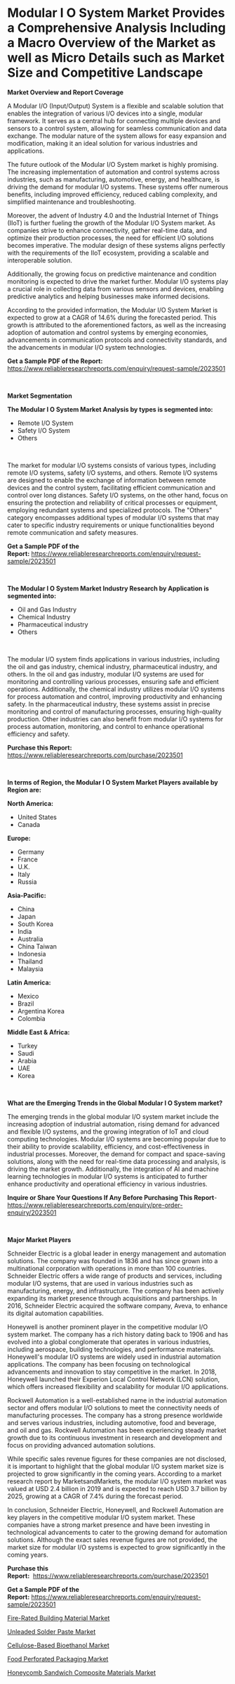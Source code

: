 <p><h1>Modular I O System Market Provides a Comprehensive Analysis Including a Macro Overview of the Market as well as Micro Details such as Market Size and Competitive Landscape</h1></p><p><strong>Market Overview and Report Coverage</strong></p>
<p><p>A Modular I/O (Input/Output) System is a flexible and scalable solution that enables the integration of various I/O devices into a single, modular framework. It serves as a central hub for connecting multiple devices and sensors to a control system, allowing for seamless communication and data exchange. The modular nature of the system allows for easy expansion and modification, making it an ideal solution for various industries and applications.</p><p>The future outlook of the Modular I/O System market is highly promising. The increasing implementation of automation and control systems across industries, such as manufacturing, automotive, energy, and healthcare, is driving the demand for modular I/O systems. These systems offer numerous benefits, including improved efficiency, reduced cabling complexity, and simplified maintenance and troubleshooting.</p><p>Moreover, the advent of Industry 4.0 and the Industrial Internet of Things (IIoT) is further fueling the growth of the Modular I/O System market. As companies strive to enhance connectivity, gather real-time data, and optimize their production processes, the need for efficient I/O solutions becomes imperative. The modular design of these systems aligns perfectly with the requirements of the IIoT ecosystem, providing a scalable and interoperable solution.</p><p>Additionally, the growing focus on predictive maintenance and condition monitoring is expected to drive the market further. Modular I/O systems play a crucial role in collecting data from various sensors and devices, enabling predictive analytics and helping businesses make informed decisions.</p><p>According to the provided information, the Modular I/O System Market is expected to grow at a CAGR of 14.6% during the forecasted period. This growth is attributed to the aforementioned factors, as well as the increasing adoption of automation and control systems by emerging economies, advancements in communication protocols and connectivity standards, and the advancements in modular I/O system technologies.</p></p>
<p><strong>Get a Sample PDF of the Report:</strong> <a href="https://www.reliableresearchreports.com/enquiry/request-sample/2023501">https://www.reliableresearchreports.com/enquiry/request-sample/2023501</a></p>
<p>&nbsp;</p>
<p><strong>Market Segmentation</strong></p>
<p><strong>The Modular I O System Market Analysis by types is segmented into:</strong></p>
<p><ul><li>Remote I/O System</li><li>Safety I/O System</li><li>Others</li></ul></p>
<p>&nbsp;</p>
<p><p>The market for modular I/O systems consists of various types, including remote I/O systems, safety I/O systems, and others. Remote I/O systems are designed to enable the exchange of information between remote devices and the control system, facilitating efficient communication and control over long distances. Safety I/O systems, on the other hand, focus on ensuring the protection and reliability of critical processes or equipment, employing redundant systems and specialized protocols. The "Others" category encompasses additional types of modular I/O systems that may cater to specific industry requirements or unique functionalities beyond remote communication and safety measures.</p></p>
<p><strong>Get a Sample PDF of the Report:</strong>&nbsp;<a href="https://www.reliableresearchreports.com/enquiry/request-sample/2023501">https://www.reliableresearchreports.com/enquiry/request-sample/2023501</a></p>
<p>&nbsp;</p>
<p><strong>The Modular I O System Market Industry Research by Application is segmented into:</strong></p>
<p><ul><li>Oil and Gas Industry</li><li>Chemical Industry</li><li>Pharmaceutical industry</li><li>Others</li></ul></p>
<p>&nbsp;</p>
<p><p>The modular I/O system finds applications in various industries, including the oil and gas industry, chemical industry, pharmaceutical industry, and others. In the oil and gas industry, modular I/O systems are used for monitoring and controlling various processes, ensuring safe and efficient operations. Additionally, the chemical industry utilizes modular I/O systems for process automation and control, improving productivity and enhancing safety. In the pharmaceutical industry, these systems assist in precise monitoring and control of manufacturing processes, ensuring high-quality production. Other industries can also benefit from modular I/O systems for process automation, monitoring, and control to enhance operational efficiency and safety.</p></p>
<p><strong>Purchase this Report:</strong>&nbsp; <a href="https://www.reliableresearchreports.com/purchase/2023501">https://www.reliableresearchreports.com/purchase/2023501</a></p>
<p>&nbsp;</p>
<p><strong>In terms of Region, the Modular I O System Market Players available by Region are:</strong></p>
<p>
    <p> <strong> North America: </strong>
        <ul>
            <li>United States</li>
            <li>Canada</li>
        </ul>
        </p> 
    <p> <strong> Europe: </strong>
        <ul>
            <li>Germany</li>
            <li>France</li>
            <li>U.K.</li>
            <li>Italy</li>
            <li>Russia</li>
        </ul>
        </p> 
    <p> <strong> Asia-Pacific: </strong>
        <ul>
            <li>China</li>
            <li>Japan</li>
            <li>South Korea</li>
            <li>India</li>
            <li>Australia</li>
            <li>China Taiwan</li>
            <li>Indonesia</li>
            <li>Thailand</li>
            <li>Malaysia</li>
        </ul>
        </p> 
    <p> <strong> Latin America: </strong>
        <ul>
            <li>Mexico</li>
            <li>Brazil</li>
            <li>Argentina Korea</li>
            <li>Colombia</li>
        </ul>
        </p> 
    <p> <strong> Middle East & Africa: </strong>
        <ul>
            <li>Turkey</li>
            <li>Saudi</li>
            <li>Arabia</li>
            <li>UAE</li>
            <li>Korea</li>
        </ul>
    </p>
    </p>
<p>&nbsp;</p>
<p><strong>What are the Emerging Trends in the Global Modular I O System market?</strong></p>
<p><p>The emerging trends in the global modular I/O system market include the increasing adoption of industrial automation, rising demand for advanced and flexible I/O systems, and the growing integration of IoT and cloud computing technologies. Modular I/O systems are becoming popular due to their ability to provide scalability, efficiency, and cost-effectiveness in industrial processes. Moreover, the demand for compact and space-saving solutions, along with the need for real-time data processing and analysis, is driving the market growth. Additionally, the integration of AI and machine learning technologies in modular I/O systems is anticipated to further enhance productivity and operational efficiency in various industries.</p></p>
<p><strong>Inquire or Share Your Questions If Any Before Purchasing This Report</strong>- <a href="https://www.reliableresearchreports.com/enquiry/pre-order-enquiry/2023501">https://www.reliableresearchreports.com/enquiry/pre-order-enquiry/2023501</a></p>
<p>&nbsp;</p>
<p><strong>Major Market Players</strong></p>
<p><p>Schneider Electric is a global leader in energy management and automation solutions. The company was founded in 1836 and has since grown into a multinational corporation with operations in more than 100 countries. Schneider Electric offers a wide range of products and services, including modular I/O systems, that are used in various industries such as manufacturing, energy, and infrastructure. The company has been actively expanding its market presence through acquisitions and partnerships. In 2016, Schneider Electric acquired the software company, Aveva, to enhance its digital automation capabilities.</p><p>Honeywell is another prominent player in the competitive modular I/O system market. The company has a rich history dating back to 1906 and has evolved into a global conglomerate that operates in various industries, including aerospace, building technologies, and performance materials. Honeywell's modular I/O systems are widely used in industrial automation applications. The company has been focusing on technological advancements and innovation to stay competitive in the market. In 2018, Honeywell launched their Experion Local Control Network (LCN) solution, which offers increased flexibility and scalability for modular I/O applications.</p><p>Rockwell Automation is a well-established name in the industrial automation sector and offers modular I/O solutions to meet the connectivity needs of manufacturing processes. The company has a strong presence worldwide and serves various industries, including automotive, food and beverage, and oil and gas. Rockwell Automation has been experiencing steady market growth due to its continuous investment in research and development and focus on providing advanced automation solutions.</p><p>While specific sales revenue figures for these companies are not disclosed, it is important to highlight that the global modular I/O system market size is projected to grow significantly in the coming years. According to a market research report by MarketsandMarkets, the modular I/O system market was valued at USD 2.4 billion in 2019 and is expected to reach USD 3.7 billion by 2025, growing at a CAGR of 7.4% during the forecast period.</p><p>In conclusion, Schneider Electric, Honeywell, and Rockwell Automation are key players in the competitive modular I/O system market. These companies have a strong market presence and have been investing in technological advancements to cater to the growing demand for automation solutions. Although the exact sales revenue figures are not provided, the market size for modular I/O systems is expected to grow significantly in the coming years.</p></p>
<p><strong>Purchase this Report:</strong>&nbsp;&nbsp;<a href="https://www.reliableresearchreports.com/purchase/2023501">https://www.reliableresearchreports.com/purchase/2023501</a></p>
<p></p>
<p><strong>Get a Sample PDF of the Report:</strong>&nbsp;<a href="https://www.reliableresearchreports.com/enquiry/request-sample/2023501">https://www.reliableresearchreports.com/enquiry/request-sample/2023501</a></p>
<p><p><a href="https://medium.com/@kennethjensen27/fire-rated-building-material-market-trends-forecast-and-competitive-analysis-to-2030-40fcc8fb2b58">Fire-Rated Building Material Market</a></p><p><a href="https://medium.com/@donaldmendez2018/unleaded-solder-paste-market-outlook-industry-overview-and-forecast-2023-to-2030-298a90f58204">Unleaded Solder Paste Market</a></p><p><a href="https://medium.com/@angelageorge32/analyzing-cellulose-based-bioethanol-market-global-industry-perspective-and-forecast-2023-to-f2e61e5d60dd">Cellulose-Based Bioethanol Market</a></p><p><a href="https://medium.com/@randyrose31/food-perforated-packaging-market-analysis-its-cagr-market-segmentation-and-global-industry-56c60c651108">Food Perforated Packaging Market</a></p><p><a href="https://medium.com/@dylangilbert65/analyzing-honeycomb-sandwich-composite-materials-market-global-industry-perspective-and-forecast-aaef44e69464">Honeycomb Sandwich Composite Materials Market</a></p></p>